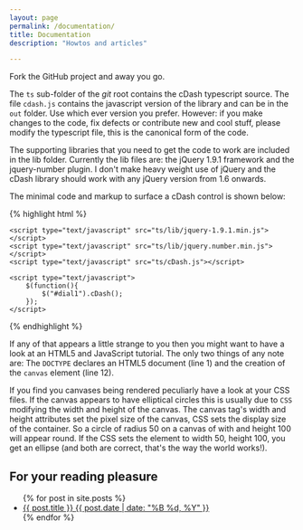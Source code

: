 ```yaml
---
layout: page
permalink: /documentation/
title: Documentation
description: "Howtos and articles"

---
```


Fork the GitHub project and away you go.

The `ts` sub-folder of the _git_ root contains the cDash typescript source. The file `cdash.js` contains the javascript version of the library and can be in the `out` folder. Use which ever version you prefer. However: if you make changes to the code, fix defects or contribute new and cool stuff, please modify the typescript file, this is the canonical form of the code.

The supporting libraries that you need to get the code to work are included in the lib folder. Currently the lib files are: the jQuery 1.9.1 framework and the jquery-number plugin. I don't make heavy weight use of jQuery and the cDash library should work with any jQuery version from 1.6 onwards.

The minimal code and markup to surface a cDash control is shown below:


{% highlight html %}

<!DOCTYPE html>
<html>
  <head>
    <title>cDash test page</title>

    <script type="text/javascript" src="ts/lib/jquery-1.9.1.min.js"></script>
    <script type="text/javascript" src="ts/lib/jquery.number.min.js"></script>
    <script type="text/javascript" src="ts/cDash.js"></script>

    <script type="text/javascript">
        $(function(){
            $("#dial1").cDash();
        });
    </script>

  </head>
  <body>
    <canvas id="dial1" width="200" height="200"></canvas>
  </body>
</html>

{% endhighlight %}

If any of that appears a little strange to you then you might want to have a look at an HTML5 and JavaScript tutorial. The only two things of any note are: The `DOCTYPE` declares an HTML5 document (line 1) and the creation of the `canvas` element (line 12).

If you find you canvases being rendered peculiarly have a look at your CSS files. If the canvas appears to have elliptical circles this is usually due to `CSS` modifying the width and height of the canvas. The canvas tag's width and height attributes set the pixel size of the canvas, CSS sets the display size of the container. So a circle of radius 50 on a canvas of with and height 100 will appear round. If the CSS sets the element to width 50, height 100, you get an ellipse (and both are correct, that's the way the world works!).

## For your reading pleasure

<ul class="post-list">
{% for post in site.posts %} 
  <li><article><a href="{{ site.url }}{{ post.url }}">{{ post.title }} <span class="entry-date"><time datetime="{{ post.date | date_to_xmlschema }}">{{ post.date | date: "%B %d, %Y" }}</time></span></a></article></li>
{% endfor %}
</ul>


